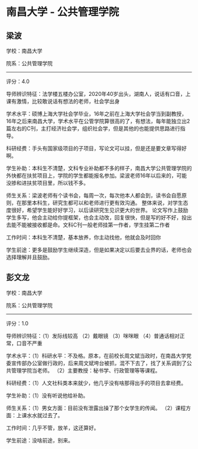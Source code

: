 # 南昌大学 - 公共管理学院

## 梁波

学校：南昌大学

院系：公共管理学院

* * *

评分：4.0

导师辨识特征：法学楼五楼办公室，2020年40岁出头，湖南人，说话有口音，上课有激情，比较敢说话有想法的老师，社会学出身

学术水平：硕博上海大学社会学毕业，16年之前在上海大学社会学当到副教授，16年之后来南昌大学，学术水平在公管学院算很高的了，有想法，每年能独立出2篇左右的C刊，主打经济社会学，组织社会学，但是其他的也能提供思路进行指导。

科研经费：手头有国家级项目的子项目，写论文可以挂，但是还是要文章写得好啊。

学生补助：本科生不清楚，文科专业补助都不多的样子，南昌大学公共管理学院的外快都在扶贫项目上，学院的学生都能报名参加。梁波老师16年以后来的，可能没掺和进扶贫项目里，所以钱不多。

师生关系：梁波老师有个读书会，每周一次，每次他本人都会到，读书会自愿原则，在那里本科生，研究生都可以和老师进行更有效沟通。
整体来说，对学生态度很好，希望学生能好好学习，以后读研究生见识更大的世界。
论文写作上鼓励学生多写，他会主动给你提框架，也会主动改，回复很快，但是写的好不好，投出去能不能被接收都是命。文科C刊一般老师挂第一作者，学生挂第二作者

工作时间：本科生不清楚，基本放养，你主动找他，他就会及时回你

学生前途：更多是鼓励学生继续深造，但是如果决定以后要去业界的话，老师也会选择理解并且鼓励。

## 彭文龙

学校：南昌大学

院系：公共管理学院

* * *

评分：1.0

导师辨识特征：（1）发际线较高
（2）戴眼镜
（3）咪咪眼
（4）普通话相对正常，口音不严重

学术水平：（1）科研水平：不及格。原本，在前校长周文斌当政时，在南昌大学党委宣传部办公室做行政的，后来周文斌垮台被抓，混不下去了，找了关系调到了公共管理学院当老师。
（2）主要教授：秘书学、行政管理等等课程。

科研经费：（1）人文社科类本来就少，他几乎没有啥那得出手的项目去拿经费。

学生补助：（1）没有听说他给补助。

师生关系：（1）男女方面：目前没有泄露出操了那个女学生的传闻。
（2）课程方面：上课水水就过去了。

工作时间：几乎不管，放羊，这还算好。

学生前途：没啥前途，别来。